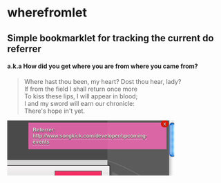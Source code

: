 # wherefromlet 
## Simple bookmarklet for tracking the current do referrer
#### a.k.a How did you get where you are from where you came from?

> Where hast thou been, my heart? Dost thou hear, lady?  
> If from the field I shall return once more  
> To kiss these lips, I will appear in blood;  
> I and my sword will earn our chronicle:  
> There's hope in't yet.  

![It looks like this](https://github.com/roc/wherefromlet/blob/master/example.png?raw=true "Example of referrer")
